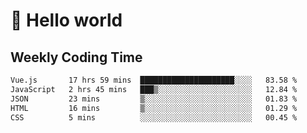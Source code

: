 # 🍻 Hello world

## Weekly Coding Time
<!--START_SECTION:waka-->

```txt
Vue.js       17 hrs 59 mins  █████████████████████░░░░   83.58 %
JavaScript   2 hrs 45 mins   ███▒░░░░░░░░░░░░░░░░░░░░░   12.84 %
JSON         23 mins         ▒░░░░░░░░░░░░░░░░░░░░░░░░   01.83 %
HTML         16 mins         ▒░░░░░░░░░░░░░░░░░░░░░░░░   01.29 %
CSS          5 mins          ░░░░░░░░░░░░░░░░░░░░░░░░░   00.45 %
```

<!--END_SECTION:waka-->
